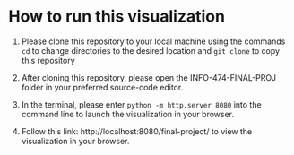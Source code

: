 # How to run this visualization

1. Please clone this repository to your local machine using the commands `cd` to change directories to the desired location and `git clone` to copy this repository

2. After cloning this repository, please open the INFO-474-FINAL-PROJ folder in your preferred source-code editor. 

3. In the terminal, please enter `python -m http.server 8080` into the command line to launch the visualization in your browser. 

4. Follow this link: http://localhost:8080/final-project/ to view the visualization in your browser. 
